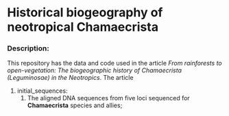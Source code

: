 # Historical biogeography of neotropical Chamaecrista

### Description:
This repository has the data and code used in the article *From rainforests to open-vegetation: The biogeographic history of Chamaecrista (Leguminosae) in the Neotropics*.
The article

1. initial_sequences: 
    1. The aligned DNA sequences from five loci sequenced for **Chamaecrista** species and allies;